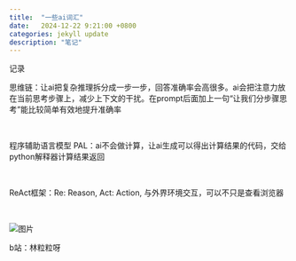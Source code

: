 ```yaml
---
title:  "一些ai词汇"
date:   2024-12-22 9:21:00 +0800
categories: jekyll update
description: "笔记"
---
```

记录

思维链：让ai把复杂推理拆分成一步一步，回答准确率会高很多。ai会把注意力放在当前思考步骤上，减少上下文的干扰。在prompt后面加上一句“让我们分步骤思考”能比较简单有效地提升准确率

<br/>

程序辅助语言模型 PAL：ai不会做计算，让ai生成可以得出计算结果的代码，交给python解释器计算结果返回

<br/>

ReAct框架：Re: Reason, Act: Action, 与外界环境交互，可以不只是查看浏览器

<br/>

![图片]({{site.baseurl}}/assets/images/2024122201.png)

b站：林粒粒呀